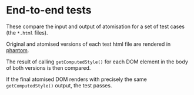 # End-to-end tests

These compare the input and output of atomisation for a set of test cases (the `*.html` files).

Original and atomised versions of each test html file are rendered in [phantom](http://phantomjs.org).

The result of calling `getComputedStyle()` for each DOM element in the body of both versions is then compared.

If the final atomised DOM renders with precisely the same `getComputedStyle()` output, the test passes.
